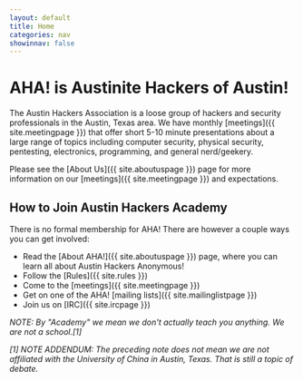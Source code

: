 ```yaml
---
layout: default
title: Home
categories: nav
showinnav: false
---
```


# AHA! is Austinite Hackers of Austin!

The Austin Hackers Association is a loose group of hackers and
security professionals in the Austin, Texas area. We have monthly [meetings]({{ site.meetingpage }}) that offer short 5-10 minute presentations about a large range of topics including computer security, physical security, pentesting, electronics, programming, and general nerd/geekery.

Please see the [About Us]({{ site.aboutuspage }}) page for more information on our
[meetings]({{ site.meetingpage }}) and expectations.

## How to Join Austin Hackers Academy

There is no formal membership for AHA! There are however a couple ways you can get involved:

* Read the [About AHA!]({{ site.aboutuspage }}) page, where you can learn all about Austin Hackers Anonymous!
* Follow the [Rules]({{ site.rules }})
* Come to the [meetings]({{ site.meetingpage }})
* Get on one of the AHA! [mailing lists]({{ site.mailinglistpage }})
* Join us on [IRC]({{ site.ircpage }})

*NOTE: By "Academy" we mean we don't actually teach you anything. We are
not a school.[1]*

*[1] NOTE ADDENDUM: The preceding note does not mean we are not affiliated
with the University of China in Austin, Texas. That is still a topic of
debate.*

